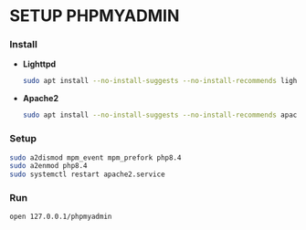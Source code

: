 # SETUP PHPMYADMIN

### Install
- **Lighttpd**
    ```sh
    sudo apt install --no-install-suggests --no-install-recommends lighttpd phpmyadmin php8.4-cgi util-linux
    ```

- **Apache2**
    ```sh
    sudo apt install --no-install-suggests --no-install-recommends apache2 libapache2-mod-php phpmyadmin util-linux
    ```

### Setup
```sh
sudo a2dismod mpm_event mpm_prefork php8.4
sudo a2enmod php8.4
sudo systemctl restart apache2.service
```

### Run
```sh
open 127.0.0.1/phpmyadmin
```